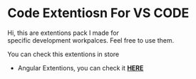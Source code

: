 # Code Extentiosn For VS CODE

Hi, this are extentions pack I made for  
specific development workpalces. Feel free to use them.

You can check this extentions in store
- Angular Extentions, you can check it [<b>HERE</b>](https://marketplace.visualstudio.com/items?itemName=MisterJ.angular-extension-pack-by-bro-jenuel)
